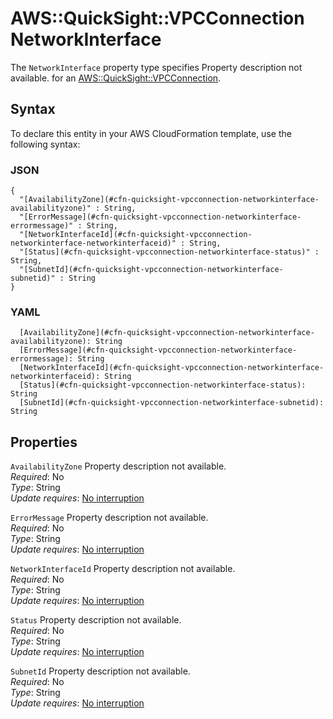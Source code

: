 # AWS::QuickSight::VPCConnection NetworkInterface<a name="aws-properties-quicksight-vpcconnection-networkinterface"></a>

<a name="aws-properties-quicksight-vpcconnection-networkinterface-description"></a>The `NetworkInterface` property type specifies Property description not available\. for an [AWS::QuickSight::VPCConnection](aws-resource-quicksight-vpcconnection.md)\.

## Syntax<a name="aws-properties-quicksight-vpcconnection-networkinterface-syntax"></a>

To declare this entity in your AWS CloudFormation template, use the following syntax:

### JSON<a name="aws-properties-quicksight-vpcconnection-networkinterface-syntax.json"></a>

```
{
  "[AvailabilityZone](#cfn-quicksight-vpcconnection-networkinterface-availabilityzone)" : String,
  "[ErrorMessage](#cfn-quicksight-vpcconnection-networkinterface-errormessage)" : String,
  "[NetworkInterfaceId](#cfn-quicksight-vpcconnection-networkinterface-networkinterfaceid)" : String,
  "[Status](#cfn-quicksight-vpcconnection-networkinterface-status)" : String,
  "[SubnetId](#cfn-quicksight-vpcconnection-networkinterface-subnetid)" : String
}
```

### YAML<a name="aws-properties-quicksight-vpcconnection-networkinterface-syntax.yaml"></a>

```
  [AvailabilityZone](#cfn-quicksight-vpcconnection-networkinterface-availabilityzone): String
  [ErrorMessage](#cfn-quicksight-vpcconnection-networkinterface-errormessage): String
  [NetworkInterfaceId](#cfn-quicksight-vpcconnection-networkinterface-networkinterfaceid): String
  [Status](#cfn-quicksight-vpcconnection-networkinterface-status): String
  [SubnetId](#cfn-quicksight-vpcconnection-networkinterface-subnetid): String
```

## Properties<a name="aws-properties-quicksight-vpcconnection-networkinterface-properties"></a>

`AvailabilityZone`  <a name="cfn-quicksight-vpcconnection-networkinterface-availabilityzone"></a>
Property description not available\.  
*Required*: No  
*Type*: String  
*Update requires*: [No interruption](https://docs.aws.amazon.com/AWSCloudFormation/latest/UserGuide/using-cfn-updating-stacks-update-behaviors.html#update-no-interrupt)

`ErrorMessage`  <a name="cfn-quicksight-vpcconnection-networkinterface-errormessage"></a>
Property description not available\.  
*Required*: No  
*Type*: String  
*Update requires*: [No interruption](https://docs.aws.amazon.com/AWSCloudFormation/latest/UserGuide/using-cfn-updating-stacks-update-behaviors.html#update-no-interrupt)

`NetworkInterfaceId`  <a name="cfn-quicksight-vpcconnection-networkinterface-networkinterfaceid"></a>
Property description not available\.  
*Required*: No  
*Type*: String  
*Update requires*: [No interruption](https://docs.aws.amazon.com/AWSCloudFormation/latest/UserGuide/using-cfn-updating-stacks-update-behaviors.html#update-no-interrupt)

`Status`  <a name="cfn-quicksight-vpcconnection-networkinterface-status"></a>
Property description not available\.  
*Required*: No  
*Type*: String  
*Update requires*: [No interruption](https://docs.aws.amazon.com/AWSCloudFormation/latest/UserGuide/using-cfn-updating-stacks-update-behaviors.html#update-no-interrupt)

`SubnetId`  <a name="cfn-quicksight-vpcconnection-networkinterface-subnetid"></a>
Property description not available\.  
*Required*: No  
*Type*: String  
*Update requires*: [No interruption](https://docs.aws.amazon.com/AWSCloudFormation/latest/UserGuide/using-cfn-updating-stacks-update-behaviors.html#update-no-interrupt)